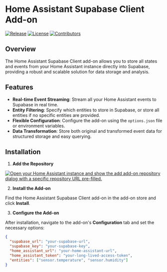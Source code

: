 # Home Assistant Supabase Client Add-on

[![Release](https://img.shields.io/github/v/release/your-repo/home-assistant-supabase-client)](https://github.com/your-repo/home-assistant-supabase-client/releases)
[![License](https://img.shields.io/github/license/your-repo/home-assistant-supabase-client)](LICENSE)
[![Contributors](https://img.shields.io/github/contributors/your-repo/home-assistant-supabase-client)](https://github.com/your-repo/home-assistant-supabase-client/graphs/contributors)

## Overview

The Home Assistant Supabase Client add-on allows you to store all states and events from your Home Assistant instance directly into Supabase, providing a robust and scalable solution for data storage and analysis.

## Features

- **Real-time Event Streaming**: Stream all your Home Assistant events to Supabase in real time.
- **Entity Filtering**: Specify which entities to store in Supabase, or store all entities if no specific entities are provided.
- **Flexible Configuration**: Configure the add-on using the `options.json` file or environment variables.
- **Data Transformation**: Store both original and transformed event data for structured storage and easy querying.

## Installation

1. **Add the Repository**

[![Open your Home Assistant instance and show the add add-on repository dialog with a specific repository URL pre-filled.](https://my.home-assistant.io/badges/supervisor_add_addon_repository.svg)](https://my.home-assistant.io/redirect/supervisor_add_addon_repository/?repository_url=https%3A%2F%2Fgithub.com%2Fjamel-86%2Fhassio_addons)

2. **Install the Add-on**

Find the Home Assistant Supabase Client add-on in the add-on store and click **Install**.

3. **Configure the Add-on**

After installation, navigate to the add-on's **Configuration** tab and set the necessary options:

```json
{
  "supabase_url": "your-supabase-url",
  "supabase_key": "your-supabase-key",
  "home_assistant_url": "your-home-assistant-url",
  "home_assistant_token": "your-long-lived-access-token",
  "entities": ["sensor.temperature", "sensor.humidity"]
}
```
